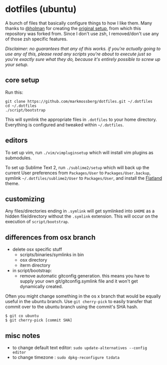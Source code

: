 # dotfiles (ubuntu)

A bunch of files that basically configure things to how I like them. Many thanks
to [@holman](https://github.com/holman) for creating the
[original setup](https://github.com/holman/dotfiles), from which this repository
was forked from. Since I don't use zsh, I removed/don't use any of those zsh
specific features.

*Disclaimer: no guarantees that any of this works. if you're actually going to
use any of this, please read any scripts you're about to execute just so you're
exactly sure what they do, because it's entirely possible to screw up your setup.*

## core setup

Run this:

```
git clone https://github.com/markmossberg/dotfiles.git ~/.dotfiles
cd ~/.dotfiles
./script/bootstrap
```

This will symlink the appropriate files in `.dotfiles` to your home directory.
Everything is configured and tweaked within `~/.dotfiles`.

## editors

To set up vim, run `./vim/vimpluginsetup` which will install vim plugins as
submodules.

To set up Sublime Text 2, run ```./sublime2/setup``` which will back up the
current User preferences from ```Packages/User``` to ```Packages/User.backup```,
symlink ```~/.dotfiles/sublime2/User``` to ```Packages/User```, and install the
[Flatland](http://github.com/thinkpixellab/flatland) theme.

## customizing

Any files/directories ending in `.symlink` will get symlinked into `$HOME` as a
hidden file/directory without the `.symlink` extension. This will occur on the
execution of `script/bootstrap`.

## differences from osx branch

- delete osx specific stuff
    - scripts/binaries/symlinks in bin
    - osx directory
    - iterm directory
- in script/bootstrap:
	- remove automatic gitconfig generation. this means you have to supply your
      own git/gitconfig.symlink file and it won't get dynamically created.

Often you might change something in the os x branch that would be equally useful
in the ubuntu branch. Use `git cherry-pick` to easily transfer that commit over
to the ubuntu branch using the commit's SHA hash.

```
$ git co ubuntu
$ git cherry-pick [commit SHA]
```

## misc notes

- to change default text editor: `sudo update-alternatives --config editor`
- to change timezone           : `sudo dpkg-reconfigure tzdata`
